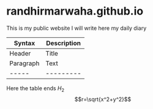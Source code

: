 # randhirmarwaha.github.io
This is my public website
I will write here my daily diary

| Syntax | Description |
| --- | ----------- |
| Header | Title |
| Paragraph | Text |
|-----|---------|

Here the table ends
$H_2$
$$r=\sqrt{x^2+y^2}$$
